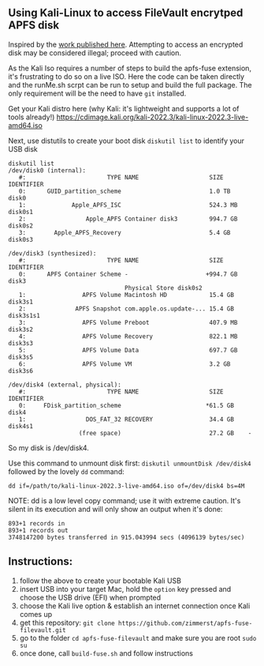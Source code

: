 ## Using Kali-Linux to access FileVault encrytped APFS disk

Inspired by the [work published here](https://null-byte.wonderhowto.com/how-to/hacking-macos-break-into-macbook-encrypted-with-filevault-0185177/). Attempting to access an encrypted disk may be considered illegal; proceed with caution.

As the Kali Iso requires a number of steps to build the apfs-fuse extension, it's frustrating to do so on a live ISO. Here the code can be taken directly and the runMe.sh scrpt can be run to setup and build the full package. The only requirement will be the need to have `git` installed. 

Get your Kali distro here (why Kali: it's lightweight and supports a lot of tools already!)
https://cdimage.kali.org/kali-2022.3/kali-linux-2022.3-live-amd64.iso

Next, use distutils to create your boot disk
`diskutil list` to identify your USB disk

```
diskutil list
/dev/disk0 (internal):
   #:                       TYPE NAME                    SIZE       IDENTIFIER
   0:      GUID_partition_scheme                         1.0 TB     disk0
   1:             Apple_APFS_ISC                         524.3 MB   disk0s1
   2:                 Apple_APFS Container disk3         994.7 GB   disk0s2
   3:        Apple_APFS_Recovery                         5.4 GB     disk0s3

/dev/disk3 (synthesized):
   #:                       TYPE NAME                    SIZE       IDENTIFIER
   0:      APFS Container Scheme -                      +994.7 GB   disk3
                                 Physical Store disk0s2
   1:                APFS Volume Macintosh HD            15.4 GB    disk3s1
   2:              APFS Snapshot com.apple.os.update-... 15.4 GB    disk3s1s1
   3:                APFS Volume Preboot                 407.9 MB   disk3s2
   4:                APFS Volume Recovery                822.1 MB   disk3s3
   5:                APFS Volume Data                    697.7 GB   disk3s5
   6:                APFS Volume VM                      3.2 GB     disk3s6

/dev/disk4 (external, physical):
   #:                       TYPE NAME                    SIZE       IDENTIFIER
   0:     FDisk_partition_scheme                        *61.5 GB    disk4
   1:                 DOS_FAT_32 RECOVERY                34.4 GB    disk4s1
                    (free space)                         27.2 GB    -
```

So my disk is /dev/disk4.

Use this command to unmount disk first: `diskutil unmountDisk /dev/disk4` followed by the lovely `dd` command: 
```
dd if=/path/to/kali-linux-2022.3-live-amd64.iso of=/dev/disk4 bs=4M
```
NOTE: dd is a low level copy command; use it with extreme caution. It's silent in its execution and will only show an output when it's done:
```
893+1 records in
893+1 records out
3748147200 bytes transferred in 915.043994 secs (4096139 bytes/sec)
```

## Instructions:
1. follow the above to create your bootable Kali USB
2. insert USB into your target Mac, hold the `option` key pressed and choose the USB drive (EFI) when prompted
3. choose the Kali live option & establish an internet connection once Kali comes up
4. get this repository: `git clone https://github.com/zimmerst/apfs-fuse-filevault.git`
5. go to the folder `cd apfs-fuse-filevault` and make sure you are root `sudo su`
6. once done, call `build-fuse.sh` and follow instructions

